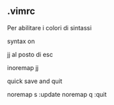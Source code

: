 ## .vimrc

Per abilitare i colori di sintassi

  syntax on

jj al posto di esc

  inoremap jj <Esc>  

quick save and quit

  noremap <Leader>s :update<CR>
  noremap <Leader>q :quit<CR> 
